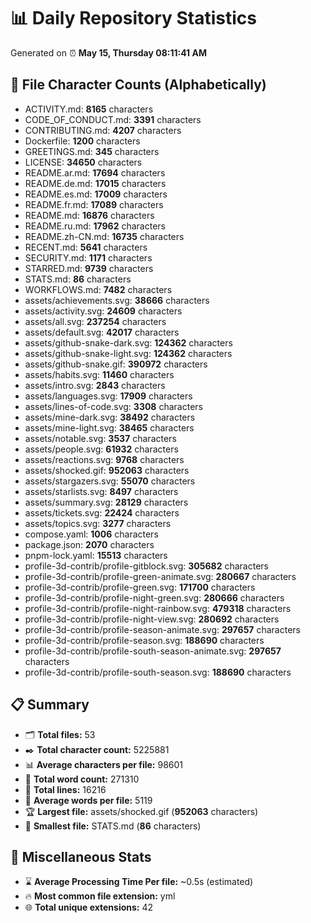 # 📊 Daily Repository Statistics
Generated on ⏰ **May 15, Thursday 08:11:41 AM**

## 📂 File Character Counts (Alphabetically)
- ACTIVITY.md: **8165** characters
- CODE_OF_CONDUCT.md: **3391** characters
- CONTRIBUTING.md: **4207** characters
- Dockerfile: **1200** characters
- GREETINGS.md: **345** characters
- LICENSE: **34650** characters
- README.ar.md: **17694** characters
- README.de.md: **17015** characters
- README.es.md: **17009** characters
- README.fr.md: **17089** characters
- README.md: **16876** characters
- README.ru.md: **17962** characters
- README.zh-CN.md: **16735** characters
- RECENT.md: **5641** characters
- SECURITY.md: **1171** characters
- STARRED.md: **9739** characters
- STATS.md: **86** characters
- WORKFLOWS.md: **7482** characters
- assets/achievements.svg: **38666** characters
- assets/activity.svg: **24609** characters
- assets/all.svg: **237254** characters
- assets/default.svg: **42017** characters
- assets/github-snake-dark.svg: **124362** characters
- assets/github-snake-light.svg: **124362** characters
- assets/github-snake.gif: **390972** characters
- assets/habits.svg: **11460** characters
- assets/intro.svg: **2843** characters
- assets/languages.svg: **17909** characters
- assets/lines-of-code.svg: **3308** characters
- assets/mine-dark.svg: **38492** characters
- assets/mine-light.svg: **38465** characters
- assets/notable.svg: **3537** characters
- assets/people.svg: **61932** characters
- assets/reactions.svg: **9768** characters
- assets/shocked.gif: **952063** characters
- assets/stargazers.svg: **55070** characters
- assets/starlists.svg: **8497** characters
- assets/summary.svg: **28129** characters
- assets/tickets.svg: **22424** characters
- assets/topics.svg: **3277** characters
- compose.yaml: **1006** characters
- package.json: **2070** characters
- pnpm-lock.yaml: **15513** characters
- profile-3d-contrib/profile-gitblock.svg: **305682** characters
- profile-3d-contrib/profile-green-animate.svg: **280667** characters
- profile-3d-contrib/profile-green.svg: **171700** characters
- profile-3d-contrib/profile-night-green.svg: **280666** characters
- profile-3d-contrib/profile-night-rainbow.svg: **479318** characters
- profile-3d-contrib/profile-night-view.svg: **280692** characters
- profile-3d-contrib/profile-season-animate.svg: **297657** characters
- profile-3d-contrib/profile-season.svg: **188690** characters
- profile-3d-contrib/profile-south-season-animate.svg: **297657** characters
- profile-3d-contrib/profile-south-season.svg: **188690** characters

## 📋 Summary
- 🗂️ **Total files:** 53
- ✒️ **Total character count:** 5225881
- 📊 **Average characters per file:** 98601
- 📝 **Total word count:** 271310
- 🧾 **Total lines:** 16216
- 📐 **Average words per file:** 5119
- 🏆 **Largest file:** assets/shocked.gif (**952063** characters)
- 🥉 **Smallest file:** STATS.md (**86** characters)

## 🌟 Miscellaneous Stats
- ⌛ **Average Processing Time Per file:** ~0.5s (estimated)
- 🔥 **Most common file extension:** yml
- 🌐 **Total unique extensions:** 42
